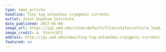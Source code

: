 ```yaml
---
type: news_article
headline: Tiny tug unleashes cryogenic currents
outlet: Joint Quantum Institute
date_published: 2017-05-09
image_url: https://jqi.umd.edu/sites/default/files/styles/article_lead/public/images/banner_blurred_gallery.jpg?itok=_460gOAg
image_credit: A. Stern/UCI
address: http://jqi.umd.edu/news/tiny-tug-unleashes-cryogenic-currents
featured: no
---
```

